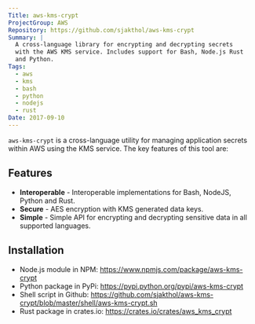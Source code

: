 ```yaml
---
Title: aws-kms-crypt
ProjectGroup: AWS
Repository: https://github.com/sjakthol/aws-kms-crypt
Summary: |
  A cross-language library for encrypting and decrypting secrets
  with the AWS KMS service. Includes support for Bash, Node.js Rust
  and Python.
Tags:
  - aws
  - kms
  - bash
  - python
  - nodejs
  - rust
Date: 2017-09-10
---
```


`aws-kms-crypt` is a cross-language utility for managing application secrets
within AWS using the KMS service. The key features of this tool are:

## Features

* **Interoperable** - Interoperable implementations for Bash, NodeJS, Python and Rust.
* **Secure** - AES encryption with KMS generated data keys.
* **Simple** - Simple API for encrypting and decrypting sensitive data in all supported languages.


## Installation

* Node.js module in NPM: https://www.npmjs.com/package/aws-kms-crypt
* Python package in PyPi: https://pypi.python.org/pypi/aws-kms-crypt
* Shell script in Github: https://github.com/sjakthol/aws-kms-crypt/blob/master/shell/aws-kms-crypt.sh
* Rust package in crates.io: https://crates.io/crates/aws_kms_crypt
